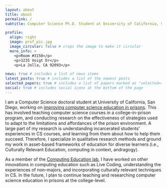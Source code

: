 ```yaml
---
layout: about
title: about
permalink: /
subtitle: Computer Science Ph.D. Student at University of California, San Diego

profile:
  align: right
  image: prof_pic.jpg
  image_circular: false # crops the image to make it circular
  more_info: >
    <p>Room #3150</p>
    <p>3235 Voigt Dr</p>
    <p>La Jolla, CA 92093</p>

news: true # includes a list of news items
latest_posts: true # includes a list of the newest posts
selected_papers: true # includes a list of papers marked as "selected={true}"
social: true # includes social icons at the bottom of the page
---
```


I am a Computer Science doctoral student at University of California, San Diego, working on [improving computer science education in prisons](https://emmahogan.github.io/projects/1_project/). This has involved teaching computer science courses in a college-in-prison program, and conducting research on the effectiveness of strategies used to adapt to the limitations and affordances of the prison environment. A large part of my research is understanding incarcerated students' experiences in CS courses, and learning from them about how to help them succeed. Therefore, I specialize in qualitative research methods and ground my work in asset-based frameworks of education for diverse learners (i.e., Culturally Relevant Education, computing in context, andragogy).

As a member of the [Computing Education lab](https://sites.google.com/ucsd.edu/cs-ed-research-group/home?authuser=0), I have worked on other innovations in computing education such as Live Coding, understanding the experiences of non-majors, and incorporating culturally relevant techniques in CS. In the future, I plan to continue teaching and researching computer science education in prisons at the college-level.
